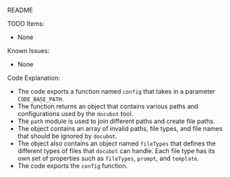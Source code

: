 README

TODO Items:
- None

Known Issues:
- None

Code Explanation:
- The code exports a function named `config` that takes in a parameter `CODE_BASE_PATH`.
- The function returns an object that contains various paths and configurations used by the `docubot` tool.
- The `path` module is used to join different paths and create file paths.
- The object contains an array of invalid paths, file types, and file names that should be ignored by `docubot`.
- The object also contains an object named `fileTypes` that defines the different types of files that `docubot` can handle. Each file type has its own set of properties such as `fileTypes`, `prompt`, and `template`.
- The code exports the `config` function.